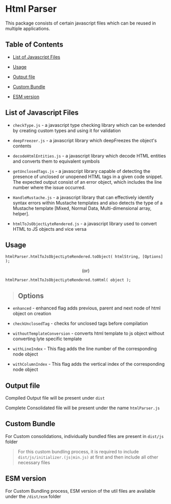 # Html Parser <!-- omit in toc -->

This package consists of certain javascript files which can be reused in multiple applications.

## Table of Contents <!-- omit in toc -->

- [List of Javascript Files](#list-of-javascript-files)

- [Usage](#usage)

- [Output file](#output-file)

- [Custom Bundle](#custom-bundle)

- [ESM version](#esm-version)

## List of Javascript Files

- `checkType.js` - a javascript type checking library which can be extended by creating custom types and using it for validation

- `deepFreezer.js` - a javascript library which deepFreezes the object's contents

- `decodeHtmlEntities.js` - a javascript library which decode HTML entities and converts them to equivalent symbols

- `getUnclosedTags.js` - a javascript library capable of detecting the presence of unclosed or unopened HTML tags in a given code snippet. The expected output consist of an error object, which includes the line number where the issue occurred.

- `HandleMustache.js` - a javascript library that can effectively identify syntax errors within Mustache templates and also detects the type of a Mustache template [Mixed, Normal Data, Multi-dimensional array, helper].

- `htmlToJsObjectLyteRendered.js` - a javascript library used to convert HTML to JS objects and vice versa

## Usage


```
htmlParser.htmlToJsObjectLyteRendered.toObject( htmlString, [Options] );
```

<p  align="center">
(or)
</p>

```
htmlParser.htmlToJsObjectLyteRendered.toHtml( object );
```

>## Options

- `enhanced` - enhanced flag adds previous, parent and next node of html object on creation

- `checkUnclosedTag` - checks for unclosed tags before compilation

- `withoutTemplateConversion` - converts html template to js object without converting lyte specific template

- `withLineIndex` - This flag adds the line number of the corresponding node object

- `withColumnIndex` - This flag adds the vertical index of the corresponding node object

## Output file

Compiled Output file will be present under `dist`

Complete Consolidated file will be present under the name `htmlParser.js`

## Custom Bundle

For Custom consolidations, individually bundled files are present in `dist/js` folder

> For this custom bundling process, it is required to include `dist/js/initializer.(js|min.js)` at first and then include all other necessary files

## ESM version

For Custom Bundling process, ESM version of the util files are available under the `/dist/esm` folder

